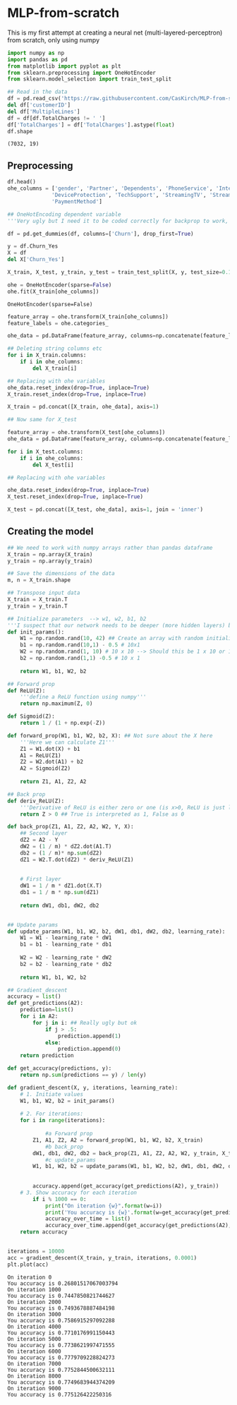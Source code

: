 # MLP-from-scratch
This is my first attempt at creating a neural net (multi-layered-perceptron) from scratch, only using numpy


```python
import numpy as np
import pandas as pd
from matplotlib import pyplot as plt
from sklearn.preprocessing import OneHotEncoder
from sklearn.model_selection import train_test_split
```


```python
## Read in the data
df = pd.read_csv('https://raw.githubusercontent.com/CasKirch/MLP-from-scratch/main/churn.csv')
del df['customerID']
del df['MultipleLines'] 
df = df[df.TotalCharges != ' ']
df['TotalCharges'] = df['TotalCharges'].astype(float)
df.shape
```




    (7032, 19)



## Preprocessing


```python
df.head()
ohe_columns = ['gender', 'Partner', 'Dependents', 'PhoneService', 'InternetService', 'OnlineSecurity', 'OnlineBackup',
              'DeviceProtection', 'TechSupport', 'StreamingTV', 'StreamingMovies', 'Contract', 'PaperlessBilling',
              'PaymentMethod']

## OneHotEncoding dependent variable
'''Very ugly but I need it to be coded correctly for backprop to work, for IVs I don't care '''

df = pd.get_dummies(df, columns=['Churn'], drop_first=True)
```


```python
y = df.Churn_Yes
X = df
del X['Churn_Yes']
```


```python
X_train, X_test, y_train, y_test = train_test_split(X, y, test_size=0.1)
```


```python
ohe = OneHotEncoder(sparse=False)
ohe.fit(X_train[ohe_columns])
```




    OneHotEncoder(sparse=False)




```python
feature_array = ohe.transform(X_train[ohe_columns])
feature_labels = ohe.categories_

ohe_data = pd.DataFrame(feature_array, columns=np.concatenate(feature_labels).ravel())
```


```python
## Deleting string columns etc
for i in X_train.columns:
    if i in ohe_columns:
        del X_train[i]
```


```python
## Replacing with ohe variables
ohe_data.reset_index(drop=True, inplace=True)
X_train.reset_index(drop=True, inplace=True)

X_train = pd.concat([X_train, ohe_data], axis=1)
```


```python
## Now same for X_test

feature_array = ohe.transform(X_test[ohe_columns])
ohe_data = pd.DataFrame(feature_array, columns=np.concatenate(feature_labels).ravel())

for i in X_test.columns:
    if i in ohe_columns:
        del X_test[i]
```


```python
## Replacing with ohe variables

ohe_data.reset_index(drop=True, inplace=True)
X_test.reset_index(drop=True, inplace=True)

X_test = pd.concat([X_test, ohe_data], axis=1, join = 'inner')
```

## Creating the model


```python
## We need to work with numpy arrays rather than pandas dataframe
X_train = np.array(X_train)
y_train = np.array(y_train)
```


```python
## Save the dimensions of the data
m, n = X_train.shape
```


```python
## Transpose input data
X_train = X_train.T
y_train = y_train.T
```


```python
## Initialize parameters  --> w1, w2, b1, b2
'''I suspect that our network needs to be deeper (more hidden layers) because our dataset does not have high dimensionality'''
def init_params():
    W1 = np.random.rand(10, 42) ## Create an array with random initialization values [-.5, .5] that fit our model (i.e. 10 x 43)
    b1 = np.random.rand(10,1) - 0.5 # 10x1
    W2 = np.random.rand(1, 10) # 10 x 10 --> Should this be 1 x 10 or 10 x 10 ???! Although shape of A2 still does not change!!
    b2 = np.random.rand(1,1) -0.5 # 10 x 1
    
    return W1, b1, W2, b2

```


```python
## Forward prop
def ReLU(Z):
    '''define a ReLU function using numpy'''
    return np.maximum(Z, 0)

def Sigmoid(Z):
    return 1 / (1 + np.exp(-Z))

def forward_prop(W1, b1, W2, b2, X): ## Not sure about the X here
    '''Here we can calculate Z1'''
    Z1 = W1.dot(X) + b1
    A1 = ReLU(Z1)
    Z2 = W2.dot(A1) + b2
    A2 = Sigmoid(Z2)
    
    return Z1, A1, Z2, A2 
```


```python
## Back prop
def deriv_ReLU(Z):
    '''Derivative of ReLU is either zero or one (is x>0, ReLU is just linear)'''
    return Z > 0 ## True is interpreted as 1, False as 0

def back_prop(Z1, A1, Z2, A2, W2, Y, X):
    ## Second layer
    dZ2 = A2 - Y
    dW2 = (1 / m) * dZ2.dot(A1.T)
    db2 = (1 / m)* np.sum(dZ2)
    dZ1 = W2.T.dot(dZ2) * deriv_ReLU(Z1)
    
    
    # First layer
    dW1 = 1 / m * dZ1.dot(X.T)
    db1 = 1 / m * np.sum(dZ1)
    
    return dW1, db1, dW2, db2 
    
```


```python
## Update params
def update_params(W1, b1, W2, b2, dW1, db1, dW2, db2, learning_rate):
    W1 = W1 - learning_rate * dW1
    b1 = b1 - learning_rate * db1
    
    W2 = W2 - learning_rate * dW2
    b2 = b2 - learning_rate * db2
    
    return W1, b1, W2, b2
```


```python
## Gradient_descent 
accuracy = list()
def get_predictions(A2):
    prediction=list()
    for i in A2:
        for j in i: ## Really ugly but ok
            if j > .5:
                prediction.append(1)
            else:
                prediction.append(0)
    return prediction

def get_accuracy(predictions, y):
    return np.sum(predictions == y) / len(y)

def gradient_descent(X, y, iterations, learning_rate):
    # 1. Initiate values
    W1, b1, W2, b2 = init_params()
    
    # 2. For iterations:
    for i in range(iterations):
        
            #a Forward prop
        Z1, A1, Z2, A2 = forward_prop(W1, b1, W2, b2, X_train) 
            #b back_prop
        dW1, db1, dW2, db2 = back_prop(Z1, A1, Z2, A2, W2, y_train, X_train)
            #c update_params
        W1, b1, W2, b2 = update_params(W1, b1, W2, b2, dW1, db1, dW2, db2, learning_rate)
        
        
        accuracy.append(get_accuracy(get_predictions(A2), y_train))
    # 3. Show accuracy for each iteration
        if i % 1000 == 0:
            print("On iteration {w}".format(w=i))
            print('You accuracy is {w}'.format(w=get_accuracy(get_predictions(A2), y_train)))
            accuracy_over_time = list()
            accuracy_over_time.append(get_accuracy(get_predictions(A2), y_train))
    return accuracy                         
    
```


```python
iterations = 10000
acc = gradient_descent(X_train, y_train, iterations, 0.0001)
plt.plot(acc)
```

    On iteration 0
    You accuracy is 0.26801517067003794
    On iteration 1000
    You accuracy is 0.7447850821744627
    On iteration 2000
    You accuracy is 0.7493678887484198
    On iteration 3000
    You accuracy is 0.7586915297092288
    On iteration 4000
    You accuracy is 0.7710176991150443
    On iteration 5000
    You accuracy is 0.7738621997471555
    On iteration 6000
    You accuracy is 0.7779709228824273
    On iteration 7000
    You accuracy is 0.7752844500632111
    On iteration 8000
    You accuracy is 0.7749683944374209
    On iteration 9000
    You accuracy is 0.775126422250316
    
 
